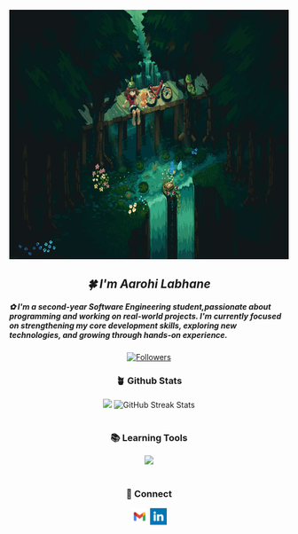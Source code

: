 <a href="https://github.com/AaroDoro/AaroDoro/blob/main/lof.gif"><img src="https://github.com/AaroDoro/AaroDoro/blob/main/lof.gif" alt="LOF" style="width:1000px; height:450px"/></a>

<h2 align="center" style="font-style: italic; text-align: center;" markdown="1">
 🍀 I'm Aarohi Labhane
</h2>
<h5 align="left">✿ I'm a second-year Software Engineering student,passionate about programming and working on real-world projects. I'm currently focused on strengthening my core development skills, exploring new technologies, and growing through hands-on experience.</h5>

<div align="center">
<a href="https://github.com/AaroDoro?tab=followers" target="_blank">
  <img alt="Followers" title="Follow me on GitHub"
       src="https://img.shields.io/github/followers/Aarodoro?style=for-the-badge&label=Followers&color=5e81ac&logo=github" />
</a>

</div>

<div align="center">
<h3>🪴 Github Stats</h3>
<div align="center">
  <img width="398" src="https://github-readme-stats.vercel.app/api?username=AaroDoro&count_private=true&show_icons=true&theme=nord&rank_icon=github&border_radius=8"/> 
  <img width="420" src="https://nirzak-streak-stats.vercel.app/?user=AaroDoro&theme=nord&hide_border=false" alt="GitHub Streak Stats"><br/>

</div>
</br>
<h3>📚 Learning Tools</h3>
<div align="center">
  <img src="https://skillicons.dev/icons?i=arduino,c,css,git,html,js,python" /><br>
</div> 
</br>
<h3>🔗 Connect </h3>
<a href="mailto:aarohilabhane121@gmail.com">
  <img align="center" width="30px" style="text-decoration:none" src="https://raw.githubusercontent.com/edent/SuperTinyIcons/master/images/svg/gmail.svg" /></a> 
<a href="https://www.linkedin.com/in/aarohi-labhane" target="_blank">
    <img align="center" width="30px" style="text-decoration:none" src="https://raw.githubusercontent.com/edent/SuperTinyIcons/master/images/svg/linkedin.svg" /></a>

</div>
